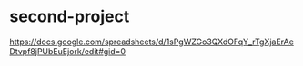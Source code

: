 # second-project


https://docs.google.com/spreadsheets/d/1sPgWZGo3QXdOFqY_rTgXjaErAeDtvpf8jPUbEuEjork/edit#gid=0
